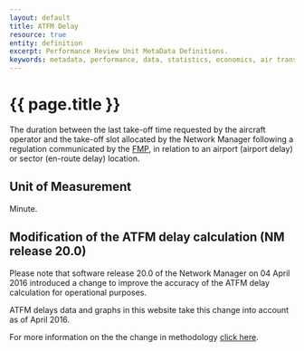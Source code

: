 ```yaml
---
layout: default
title: ATFM Delay
resource: true
entity: definition
excerpt: Performance Review Unit MetaData Definitions.
keywords: metadata, performance, data, statistics, economics, air transport, flights, europe, cost efficiency
---
```

# {{ page.title }}

The duration between the last take-off time requested by the aircraft operator
and the take-off slot allocated by the Network Manager following a regulation
communicated by the [FMP](/references/definition/fmp.html), in relation to an
airport (airport delay) or sector (en-route delay) location.


## Unit of Measurement

Minute.

## Modification of the ATFM delay calculation (NM release 20.0)

Please note that software release 20.0 of the Network Manager on 04 April 2016
introduced a change to improve the accuracy of the ATFM delay calculation for
operational purposes.

ATFM delays data and graphs in this website take this change into account as of
April 2016.

For more information on the the change in methodology [click here][atfm_dly_rea].


[atfm_dly_rea]: <{{site.url}}/references/methodology/ATFM_delay_calculation.html> "ATFM Delay calculation changes due to REA"
